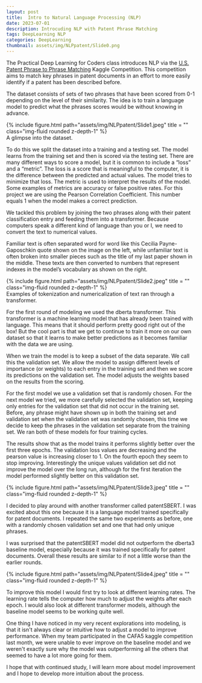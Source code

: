 ```yaml
---
layout: post
title:  Intro to Natural Language Processing (NLP)
date: 2023-07-01
description: Introcuding NLP with Patent Phrase Matching 
tags: DeepLearning NLP
categories: DeepLearning
thumbnail: assets/img/NLPpatent/Slide0.png
---
```


The Practical Deep Learning for Coders class introduces NLP via the <a href=https://www.kaggle.com/competitions/us-patent-phrase-to-phrase-matching>U.S. Patent Phrase to Phrase Matching</a> Kaggle Competition. This competition aims to match key phrases in patent documents in an effort to more easily identify if a patent has been described before.

The dataset consists of sets of two phrases that have been scored from 0-1 depending on the level of their similarity. The idea is to train a language model to predict what the phrases scores would be without knowing in advance.


<div class="row">
    <div class="col-sm mt-3 mt-md-0">
        {% include figure.html path="assets/img/NLPpatent/Slide1.jpeg" title = "" class="img-fluid rounded z-depth-1" %}
    </div>
</div>
<div class="caption">
    A glimpse into the dataset.
</div>

To do this we split the dataset into a training and a testing set. The model learns from the training set and then is scored via the testing set. There are many different ways to score a model, but it is common to include a “loss” and a “metric”. The loss is a score that is meaningful to the computer, it is the difference between the predicted and actual values. The model tries to minimize that loss. The metric is used to interpret the results of the model. Some examples of metrics are accuracy or false positive rates. For this project we are using the Pearson Correlation Coefficient. This number equals 1 when the model makes a correct prediction. 

We tackled this problem by joining the two phrases along with their patent classification entry and feeding them into a transformer. Because computers speak a different kind of language than you or I, we need to convert the text to numerical values.

Familiar text is often separated word for word like this Cecilia Payne-Gaposchkin quote shown on the image on the left, while unfamiliar text is often broken into smaller pieces such as the title of my last paper shown in the middle. These texts are then converted to numbers that represent indexes in the model’s vocabulary as shown on the right.

<div class="row">
    <div class="col-sm mt-3 mt-md-0">
        {% include figure.html path="assets/img/NLPpatent/Slide2.jpeg" title = "" class="img-fluid rounded z-depth-1" %}
    </div>
</div>
<div class="caption">
    Examples of tokenization and numericalization of text ran through a transformer.
</div>

For the first round of modeling we used the dberta transformer. This transformer is a machine learning model that has already been trained with language. This means that it should perform pretty good right out of the box! But the cool part is that we get to continue to train it more on our own dataset so that it learns to make better predictions as it becomes familiar with the data we are using.

When we train the model is to keep a subset of the data separate. We call this the validation set. We allow the model to assign different levels of importance (or weights) to each entry in the training set and then we score its predictions on the validation set. The model adjusts the weights based on the results from the scoring.

For the first model we use a validation set that is randomly chosen. For the next model we tried, we more carefully selected the validation set, keeping only entries for the validation set that did not occur in the training set. Before, any phrase might have shown up in both the training set and validation set when the validation set was randomly chosen, this time we decide to keep the phrases in the validation set separate from the training set. We ran both of these models for four training cycles.

The results show that as the model trains it performs slightly better over the first three epochs. The validation loss values are decreasing and the pearson value is increasing closer to 1. On the fourth epoch they seem to stop improving. Interestingly the unique values validation set did not improve the model over the long run, although for the first iteration the model performed slightly better on this validation set.

<div class="row">
    <div class="col-sm mt-3 mt-md-0">
        {% include figure.html path="assets/img/NLPpatent/Slide3.jpeg" title = "" class="img-fluid rounded z-depth-1" %}
    </div>
</div>


 I decided to play around with another transformer called patentSBERT. I was excited about this one because it is a language model trained specifically for patent documents. I repeated the same two experiments as before, one with a randomly chosen validation set and one that had only unique phrases.

I was surprised that the patentSBERT model did not outperform the dberta3 baseline model, especially because it was trained specifically for patent documents. Overall these results are similar to if not a little worse than the earlier rounds.

<div class="row">
    <div class="col-sm mt-3 mt-md-0">
        {% include figure.html path="assets/img/NLPpatent/Slide4.jpeg" title = ""  class="img-fluid rounded z-depth-1" %}
    </div>
</div>

To improve this model I would first try to look at different learning rates. The learning rate tells the computer how much to adjust the weights after each epoch. I would also look at different transformer models, although the baseline model seems to be working quite well.

One thing I have noticed in my very recent explorations into modeling, is that it isn't always clear or intuitive how to adjust a model to improve performance. When my team participated in the CAFA5 kaggle competition last month, we were unable to ever improve on the baseline model and we weren't exactly sure why the model was outperforming all the others that seemed to have a lot more going for them.

I hope that with continued study, I will learn more about model improvement and I hope to develop more intuition about the process.


